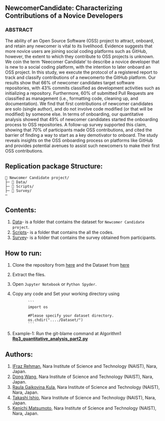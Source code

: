 ## NewcomerCandidate: Characterizing Contributions of a Novice Developers

### ABSTRACT

The ability of an Open Source Software (OSS) project to attract, onboard, and retain any newcomer is vital to its livelihood. Evidence suggests that more novice users are joining social coding platforms such as GitHub, however, the extent to which they contribute to OSS projects is unknown. We coin the term ‘Neecomer Candidate’ to describe a novice developer that is new to a social coding platform, with the intention to later onboard an OSS project. In this study, we execute the protocol of a registered report to track and classify contributions of a newcomerto the GitHub platform. Our results show that 66% of newcomer candidates target software repositories, with 43% commits classified as development activities such as initializing a repository. Furthermore, 60% of submitted Pull Requests are classified as management (i.e., formatting code, cleaning up, and documentation). We find that first contributions of newcomer candidates are solo (single author), and do not involve code modified (or that will be modified) by someone else. In terms of onboarding, our quantitative analysis showed that 49% of newcomer candidates started the onboarding process to OSS repositories. A follow-up survey supported this claim, showing that 70% of participants made OSS contributions, and cited the barrier of finding a way to start as a key demotivator to onboard. The study reveals insights on the OSS onboarding process on platforms like GitHub and provides potential avenues to assist such newcomers to make their first OSS contributions.

## Replication package Structure:
```
📁 Newcomer Candidate project/
├─ 📁 Data/
├─ 📁 Scripts/ 
├─ 📁 Survey/
─
```
## Contents:
  1. [Data](https://github.com/ifrazrehman/NewcomerCandidate/tree/master/data)- is a folder that contains the dataset for `Newcomer Candidate project`.
  2. [Scripts](https://github.com/ifrazrehman/NewcomerCandidate/tree/master/script)- is a folder that contains the all the codes. 
  3. [Survey](https://github.com/ifrazrehman/NewcomerCandidate/tree/master/survey)- is a folder that contains the survey obtained from participants.

## How to run:
  1. Clone the repository from [here](https://github.com/ifrazrehman/NewcomerCandidate.git) and the Dataset from [here](https://github.com/frazrehman/NewcomerCandidate/tree/master/data)
  2. Extract the files.
  3. Open `Jupyter Notebook` or `Python Spyder`.
  4. Copy any code and Set your working directory using 
                
                ```
                import os
                
                #Please specify your dataset directory. 
                os.chdir("..../Dataset/")
                ```
                
  5. Example-1: Run the git-blame command at Algorithm1 **[Rq3_quantitative_analysis_part2.py](https://github.com/ifrazrehman/NewcomerCandidate/master/script/Rq3_quantitative_analysis_part2.py)** 

## Authors:
1. [IFraz Rehman](https://ifrazrehman.github.io/), Nara Institute of Science and Technology (NAIST), Nara, Japan.
2. [Dong Wang](https://dong-w.github.io/), Nara Institute of Science and Technology (NAIST), Nara, Japan.
3. [Raula Gaikovina Kula](https://raux.github.io/), Nara Institute of Science and Technology (NAIST), Nara, Japan.
4. [Takashi Ishio](https://takashi-ishio.github.io/), Nara Institute of Science and Technology (NAIST), Nara, Japan.
5. [Kenichi Matsumoto](http://isw3.naist.jp/Contents/Research/cs-05-en.html), Nara Institute of Science and Technology (NAIST), Nara, Japan.

